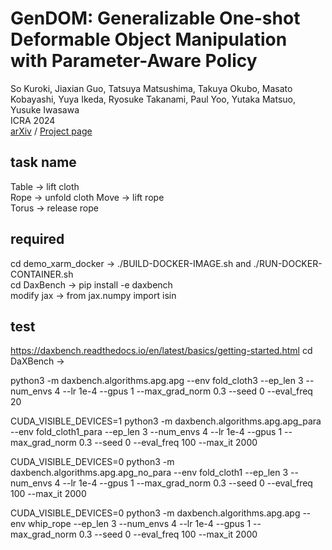# GenDOM: Generalizable One-shot Deformable Object Manipulation with Parameter-Aware Policy
So Kuroki, Jiaxian Guo, Tatsuya Matsushima, Takuya Okubo, Masato Kobayashi, Yuya Ikeda, Ryosuke Takanami, Paul Yoo, Yutaka Matsuo, Yusuke Iwasawa  
ICRA 2024  
[arXiv](https://arxiv.org/abs/2309.09051) / [Project page](https://sites.google.com/view/gendom/home)

## task name
Table -> lift cloth  
Rope -> unfold cloth
Move -> lift rope  
Torus -> release rope

## required
cd demo_xarm_docker -> ./BUILD-DOCKER-IMAGE.sh  and ./RUN-DOCKER-CONTAINER.sh  
cd DaxBench -> pip install -e daxbench  
modify jax -> from jax.numpy import isin

## test
https://daxbench.readthedocs.io/en/latest/basics/getting-started.html
cd DaXBench -> 

python3 -m daxbench.algorithms.apg.apg --env fold_cloth3 --ep_len 3 --num_envs 4 --lr 1e-4 --gpus 1 --max_grad_norm 0.3 --seed 0 --eval_freq 20

CUDA_VISIBLE_DEVICES=1 python3 -m daxbench.algorithms.apg.apg_para --env fold_cloth1_para --ep_len 3 --num_envs 4 --lr 1e-4 --gpus 1 --max_grad_norm 0.3 --seed 0 --eval_freq 100 --max_it 2000

CUDA_VISIBLE_DEVICES=0 python3 -m daxbench.algorithms.apg.apg_no_para --env fold_cloth1 --ep_len 3 --num_envs 4 --lr 1e-4 --gpus 1 --max_grad_norm 0.3 --seed 0 --eval_freq 100 --max_it 2000

CUDA_VISIBLE_DEVICES=0 python3 -m daxbench.algorithms.apg.apg --env whip_rope --ep_len 3 --num_envs 4 --lr 1e-4 --gpus 1 --max_grad_norm 0.3 --seed 0 --eval_freq 100 --max_it 2000

